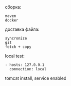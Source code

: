 сборка:
````
maven
docker
````
доставка файла:
````
syncronize
git
fetch + copy
````
local test:
```
- hosts: 127.0.0.1
  connection: local
```

 
tomcat install, service enabled